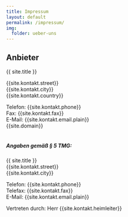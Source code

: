 ```yaml
---
title: Impressum
layout: default
permalink: /impressum/
img:
  folder: ueber-uns
---
```


## Anbieter

{{ site.title }}

{{site.kontakt.street}} <br>
{{site.kontakt.city}} <br>
{{site.kontakt.country}} <br>

Telefon: {{site.kontakt.phone}} <br>
Fax: {{site.kontakt.fax}} <br>
E-Mail: {{site.kontakt.email.plain}} <br>
{{site.domain}}

##### <br>Angaben gemäß § 5 TMG:

{{ site.title }} <br>
{{site.kontakt.street}} <br>
{{site.kontakt.city}} <br>

Telefon: {{site.kontakt.phone}} <br>
Telefax: {{site.kontakt.fax}} <br>
E-Mail: {{site.kontakt.email.plain}} <br>

Vertreten durch: Herr {{site.kontakt.heimleiter}}
